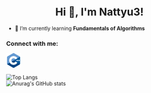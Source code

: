 <h1 align="center">Hi 👋, I'm Nattyu3!</h1>

- 🌱 I’m currently learning **Fundamentals of Algorithms**

<h3 align="left">Connect with me:</h3>
<p align="left">
</p>

<p align="left"> <a href="https://www.w3schools.com/cpp/" target="_blank" rel="noreferrer"> <img src="https://raw.githubusercontent.com/devicons/devicon/master/icons/cplusplus/cplusplus-original.svg" alt="cplusplus" width="40" height="40"/> </a> </p>

![Top Langs](https://github-readme-stats.vercel.app/api/top-langs/?username=Nattyu3&layout=compact)  
![Anurag's GitHub stats](https://github-readme-stats.vercel.app/api?username=Nattyu3&show_icons=true)

<!--
**Nattyu3/Nattyu3** is a ✨ _special_ ✨ repository because its `README.md` (this file) appears on your GitHub profile.

Here are some ideas to get you started:

- 🔭 I’m currently working on ...
- 🌱 I’m currently learning ...
- 👯 I’m looking to collaborate on ...
- 🤔 I’m looking for help with ...
- 💬 Ask me about ...
- 📫 How to reach me: ...
- 😄 Pronouns: ...
- ⚡ Fun fact: ...
-->
